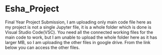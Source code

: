 # Esha_Project
Final Year Project Submission,
I am uploading only main code file here as my project is not a single Jupyter file, it is a whole folder which is done is Visual Studio Code(VSC). 
You need all the connected working files for the main code to work, but I am unable to upload the whole folder here as it has larger MB, so I am uploading the other files in google drive.
From the link below you can access the other files.
